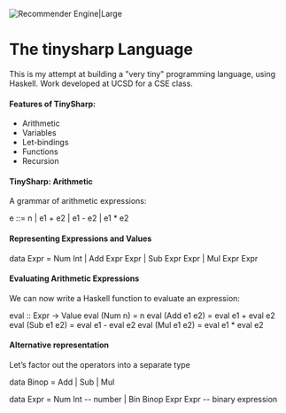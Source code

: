 
![Recommender Engine|Large](https://i.ibb.co/0qZBKr0/Group.png)
# The tinysharp Language
This is my attempt at building a "very tiny" programming language, using Haskell. Work developed at UCSD for a CSE class.

#### Features of TinySharp:
- Arithmetic
- Variables
- Let-bindings
- Functions
- Recursion

#### TinySharp: Arithmetic
A grammar of arithmetic expressions:

e ::= n
    | e1 + e2
    | e1 - e2
    | e1 * e2

#### Representing Expressions and Values

data Expr = Num Int
          | Add Expr Expr
          | Sub Expr Expr
          | Mul Expr Expr

#### Evaluating Arithmetic Expressions
We can now write a Haskell function to evaluate an expression:

eval :: Expr -> Value
eval (Num n)     = n
eval (Add e1 e2) = eval e1 + eval e2
eval (Sub e1 e2) = eval e1 - eval e2
eval (Mul e1 e2) = eval e1 * eval e2


#### Alternative representation
Let’s factor out the operators into a separate type

data Binop = Add | Sub | Mul

data Expr = Num Int              -- number
          | Bin Binop Expr Expr  -- binary expression


